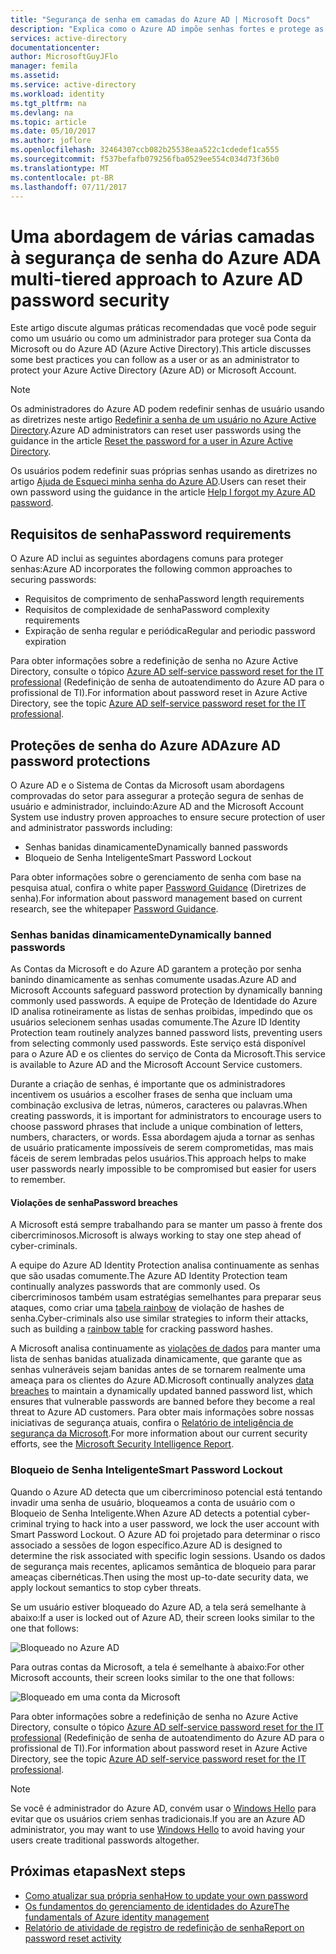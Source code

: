 ```yaml
---
title: "Segurança de senha em camadas do Azure AD | Microsoft Docs"
description: "Explica como o Azure AD impõe senhas fortes e protege as senhas dos usuários contra os cibercriminosos."
services: active-directory
documentationcenter: 
author: MicrosoftGuyJFlo
manager: femila
ms.assetid: 
ms.service: active-directory
ms.workload: identity
ms.tgt_pltfrm: na
ms.devlang: na
ms.topic: article
ms.date: 05/10/2017
ms.author: joflore
ms.openlocfilehash: 32464307ccb082b25538eaa522c1cdedef1ca555
ms.sourcegitcommit: f537befafb079256fba0529ee554c034d73f36b0
ms.translationtype: MT
ms.contentlocale: pt-BR
ms.lasthandoff: 07/11/2017
---
```

# <a name="a-multi-tiered-approach-to-azure-ad-password-security"></a><span data-ttu-id="1ccda-103">Uma abordagem de várias camadas à segurança de senha do Azure AD</span><span class="sxs-lookup"><span data-stu-id="1ccda-103">A multi-tiered approach to Azure AD password security</span></span>

<span data-ttu-id="1ccda-104">Este artigo discute algumas práticas recomendadas que você pode seguir como um usuário ou como um administrador para proteger sua Conta da Microsoft ou do Azure AD (Azure Active Directory).</span><span class="sxs-lookup"><span data-stu-id="1ccda-104">This article discusses some best practices you can follow as a user or as an administrator to protect your Azure Active Directory (Azure AD) or Microsoft Account.</span></span>

 > [!NOTE]
 > <span data-ttu-id="1ccda-105">Os administradores do Azure AD podem redefinir senhas de usuário usando as diretrizes neste artigo [Redefinir a senha de um usuário no Azure Active Directory](active-directory-users-reset-password-azure-portal.md).</span><span class="sxs-lookup"><span data-stu-id="1ccda-105">Azure AD administrators can reset user passwords using the guidance in the article [Reset the password for a user in Azure Active Directory](active-directory-users-reset-password-azure-portal.md).</span></span>
 >
 > <span data-ttu-id="1ccda-106">Os usuários podem redefinir suas próprias senhas usando as diretrizes no artigo [Ajuda de Esqueci minha senha do Azure AD](active-directory-passwords-update-your-own-password.md).</span><span class="sxs-lookup"><span data-stu-id="1ccda-106">Users can reset their own password using the guidance in the article [Help I forgot my Azure AD password](active-directory-passwords-update-your-own-password.md).</span></span>
 >

## <a name="password-requirements"></a><span data-ttu-id="1ccda-107">Requisitos de senha</span><span class="sxs-lookup"><span data-stu-id="1ccda-107">Password requirements</span></span>

<span data-ttu-id="1ccda-108">O Azure AD inclui as seguintes abordagens comuns para proteger senhas:</span><span class="sxs-lookup"><span data-stu-id="1ccda-108">Azure AD incorporates the following common approaches to securing passwords:</span></span>

* <span data-ttu-id="1ccda-109">Requisitos de comprimento de senha</span><span class="sxs-lookup"><span data-stu-id="1ccda-109">Password length requirements</span></span>
* <span data-ttu-id="1ccda-110">Requisitos de complexidade de senha</span><span class="sxs-lookup"><span data-stu-id="1ccda-110">Password complexity requirements</span></span>
* <span data-ttu-id="1ccda-111">Expiração de senha regular e periódica</span><span class="sxs-lookup"><span data-stu-id="1ccda-111">Regular and periodic password expiration</span></span>

<span data-ttu-id="1ccda-112">Para obter informações sobre a redefinição de senha no Azure Active Directory, consulte o tópico [Azure AD self-service password reset for the IT professional](active-directory-passwords.md) (Redefinição de senha de autoatendimento do Azure AD para o profissional de TI).</span><span class="sxs-lookup"><span data-stu-id="1ccda-112">For information about password reset in Azure Active Directory, see the topic [Azure AD self-service password reset for the IT professional](active-directory-passwords.md).</span></span>

## <a name="azure-ad-password-protections"></a><span data-ttu-id="1ccda-113">Proteções de senha do Azure AD</span><span class="sxs-lookup"><span data-stu-id="1ccda-113">Azure AD password protections</span></span>

<span data-ttu-id="1ccda-114">O Azure AD e o Sistema de Contas da Microsoft usam abordagens comprovadas do setor para assegurar a proteção segura de senhas de usuário e administrador, incluindo:</span><span class="sxs-lookup"><span data-stu-id="1ccda-114">Azure AD and the Microsoft Account System use industry proven approaches to ensure secure protection of user and administrator passwords including:</span></span>

* <span data-ttu-id="1ccda-115">Senhas banidas dinamicamente</span><span class="sxs-lookup"><span data-stu-id="1ccda-115">Dynamically banned passwords</span></span>
* <span data-ttu-id="1ccda-116">Bloqueio de Senha Inteligente</span><span class="sxs-lookup"><span data-stu-id="1ccda-116">Smart Password Lockout</span></span>

<span data-ttu-id="1ccda-117">Para obter informações sobre o gerenciamento de senha com base na pesquisa atual, confira o white paper [Password Guidance](http://aka.ms/passwordguidance) (Diretrizes de senha).</span><span class="sxs-lookup"><span data-stu-id="1ccda-117">For information about password management based on current research, see the whitepaper [Password Guidance](http://aka.ms/passwordguidance).</span></span>

### <a name="dynamically-banned-passwords"></a><span data-ttu-id="1ccda-118">Senhas banidas dinamicamente</span><span class="sxs-lookup"><span data-stu-id="1ccda-118">Dynamically banned passwords</span></span>

<span data-ttu-id="1ccda-119">As Contas da Microsoft e do Azure AD garantem a proteção por senha banindo dinamicamente as senhas comumente usadas.</span><span class="sxs-lookup"><span data-stu-id="1ccda-119">Azure AD and Microsoft Accounts safeguard password protection by dynamically banning commonly used passwords.</span></span> <span data-ttu-id="1ccda-120">A equipe de Proteção de Identidade do Azure ID analisa rotineiramente as listas de senhas proibidas, impedindo que os usuários selecionem senhas usadas comumente.</span><span class="sxs-lookup"><span data-stu-id="1ccda-120">The Azure ID Identity Protection team routinely analyzes banned password lists, preventing users from selecting commonly used passwords.</span></span> <span data-ttu-id="1ccda-121">Este serviço está disponível para o Azure AD e os clientes do serviço de Conta da Microsoft.</span><span class="sxs-lookup"><span data-stu-id="1ccda-121">This service is available to Azure AD and the Microsoft Account Service customers.</span></span>

<span data-ttu-id="1ccda-122">Durante a criação de senhas, é importante que os administradores incentivem os usuários a escolher frases de senha que incluam uma combinação exclusiva de letras, números, caracteres ou palavras.</span><span class="sxs-lookup"><span data-stu-id="1ccda-122">When creating passwords, it is important for administrators to encourage users to choose password phrases that include a unique combination of letters, numbers, characters, or words.</span></span> <span data-ttu-id="1ccda-123">Essa abordagem ajuda a tornar as senhas de usuário praticamente impossíveis de serem comprometidas, mas mais fáceis de serem lembradas pelos usuários.</span><span class="sxs-lookup"><span data-stu-id="1ccda-123">This approach helps to make user passwords nearly impossible to be compromised but easier for users to remember.</span></span>

#### <a name="password-breaches"></a><span data-ttu-id="1ccda-124">Violações de senha</span><span class="sxs-lookup"><span data-stu-id="1ccda-124">Password breaches</span></span>

<span data-ttu-id="1ccda-125">A Microsoft está sempre trabalhando para se manter um passo à frente dos cibercriminosos.</span><span class="sxs-lookup"><span data-stu-id="1ccda-125">Microsoft is always working to stay one step ahead of cyber-criminals.</span></span>

<span data-ttu-id="1ccda-126">A equipe do Azure AD Identity Protection analisa continuamente as senhas que são usadas comumente.</span><span class="sxs-lookup"><span data-stu-id="1ccda-126">The Azure AD Identity Protection team continually analyzes passwords that are commonly used.</span></span> <span data-ttu-id="1ccda-127">Os cibercriminosos também usam estratégias semelhantes para preparar seus ataques, como criar uma [tabela rainbow](https://en.wikipedia.org/wiki/Rainbow_table) de violação de hashes de senha.</span><span class="sxs-lookup"><span data-stu-id="1ccda-127">Cyber-criminals also use similar strategies to inform their attacks, such as building a [rainbow table](https://en.wikipedia.org/wiki/Rainbow_table) for cracking password hashes.</span></span>

<span data-ttu-id="1ccda-128">A Microsoft analisa continuamente as [violações de dados](https://www.privacyrights.org/data-breaches) para manter uma lista de senhas banidas atualizada dinamicamente, que garante que as senhas vulneráveis sejam banidas antes de se tornarem realmente uma ameaça para os clientes do Azure AD.</span><span class="sxs-lookup"><span data-stu-id="1ccda-128">Microsoft continually analyzes [data breaches](https://www.privacyrights.org/data-breaches) to maintain a dynamically updated banned password list, which ensures that vulnerable passwords are banned before they become a real threat to Azure AD customers.</span></span> <span data-ttu-id="1ccda-129">Para obter mais informações sobre nossas iniciativas de segurança atuais, confira o [Relatório de inteligência de segurança da Microsoft](https://www.microsoft.com/security/sir/default.aspx).</span><span class="sxs-lookup"><span data-stu-id="1ccda-129">For more information about our current security efforts, see the [Microsoft Security Intelligence Report](https://www.microsoft.com/security/sir/default.aspx).</span></span>

### <a name="smart-password-lockout"></a><span data-ttu-id="1ccda-130">Bloqueio de Senha Inteligente</span><span class="sxs-lookup"><span data-stu-id="1ccda-130">Smart Password Lockout</span></span>

<span data-ttu-id="1ccda-131">Quando o Azure AD detecta que um cibercriminoso potencial está tentando invadir uma senha de usuário, bloqueamos a conta de usuário com o Bloqueio de Senha Inteligente.</span><span class="sxs-lookup"><span data-stu-id="1ccda-131">When Azure AD detects a potential cyber-criminal trying to hack into a user password, we lock the user account with Smart Password Lockout.</span></span> <span data-ttu-id="1ccda-132">O Azure AD foi projetado para determinar o risco associado a sessões de logon específico.</span><span class="sxs-lookup"><span data-stu-id="1ccda-132">Azure AD is designed to determine the risk associated with specific login sessions.</span></span> <span data-ttu-id="1ccda-133">Usando os dados de segurança mais recentes, aplicamos semântica de bloqueio para parar ameaças cibernéticas.</span><span class="sxs-lookup"><span data-stu-id="1ccda-133">Then using the most up-to-date security data, we apply lockout semantics to stop cyber threats.</span></span>

<span data-ttu-id="1ccda-134">Se um usuário estiver bloqueado do Azure AD, a tela será semelhante à abaixo:</span><span class="sxs-lookup"><span data-stu-id="1ccda-134">If a user is locked out of Azure AD, their screen looks similar to the one that follows:</span></span>

  ![Bloqueado no Azure AD](./media/active-directory-secure-passwords/locked-out-azuread.png)

<span data-ttu-id="1ccda-136">Para outras contas da Microsoft, a tela é semelhante à abaixo:</span><span class="sxs-lookup"><span data-stu-id="1ccda-136">For other Microsoft accounts, their screen looks similar to the one that follows:</span></span>

  ![Bloqueado em uma conta da Microsoft](./media/active-directory-secure-passwords/locked-out-ms-accounts.png)

<span data-ttu-id="1ccda-138">Para obter informações sobre a redefinição de senha no Azure Active Directory, consulte o tópico [Azure AD self-service password reset for the IT professional](active-directory-passwords.md) (Redefinição de senha de autoatendimento do Azure AD para o profissional de TI).</span><span class="sxs-lookup"><span data-stu-id="1ccda-138">For information about password reset in Azure Active Directory, see the topic [Azure AD self-service password reset for the IT professional](active-directory-passwords.md).</span></span>

  >[!NOTE]
  ><span data-ttu-id="1ccda-139">Se você é administrador do Azure AD, convém usar o [Windows Hello](https://www.microsoft.com/windows/windows-hello) para evitar que os usuários criem senhas tradicionais.</span><span class="sxs-lookup"><span data-stu-id="1ccda-139">If you are an Azure AD administrator, you may want to use [Windows Hello](https://www.microsoft.com/windows/windows-hello) to avoid having your users create traditional passwords altogether.</span></span>
  >

## <a name="next-steps"></a><span data-ttu-id="1ccda-140">Próximas etapas</span><span class="sxs-lookup"><span data-stu-id="1ccda-140">Next steps</span></span>

* [<span data-ttu-id="1ccda-141">Como atualizar sua própria senha</span><span class="sxs-lookup"><span data-stu-id="1ccda-141">How to update your own password</span></span>](active-directory-passwords-update-your-own-password.md)
* [<span data-ttu-id="1ccda-142">Os fundamentos do gerenciamento de identidades do Azure</span><span class="sxs-lookup"><span data-stu-id="1ccda-142">The fundamentals of Azure identity management</span></span>](fundamentals-identity.md)
* [<span data-ttu-id="1ccda-143">Relatório de atividade de registro de redefinição de senha</span><span class="sxs-lookup"><span data-stu-id="1ccda-143">Report on password reset activity</span></span>](active-directory-passwords-reporting.md)


